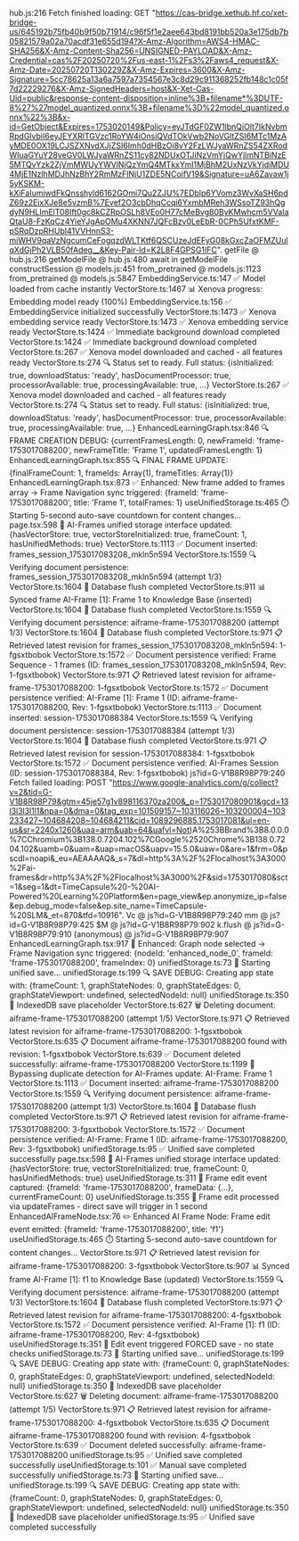 hub.js:216 Fetch finished loading: GET "https://cas-bridge.xethub.hf.co/xet-bridge-us/645192b75fb40b9f50b71914/c96f5f1e2aee643bd8191bb520a3e175db7b05821579a02a70acdf31e655d194?X-Amz-Algorithm=AWS4-HMAC-SHA256&X-Amz-Content-Sha256=UNSIGNED-PAYLOAD&X-Amz-Credential=cas%2F20250720%2Fus-east-1%2Fs3%2Faws4_request&X-Amz-Date=20250720T130229Z&X-Amz-Expires=3600&X-Amz-Signature=5cc78625a13a6a7597a7354567e3c8d29c911368252fb148c1c05f7d22229276&X-Amz-SignedHeaders=host&X-Xet-Cas-Uid=public&response-content-disposition=inline%3B+filename*%3DUTF-8%27%27model_quantized.onnx%3B+filename%3D%22model_quantized.onnx%22%3B&x-id=GetObject&Expires=1753020149&Policy=eyJTdGF0ZW1lbnQiOlt7IkNvbmRpdGlvbiI6eyJEYXRlTGVzc1RoYW4iOnsiQVdTOkVwb2NoVGltZSI6MTc1MzAyMDE0OX19LCJSZXNvdXJjZSI6Imh0dHBzOi8vY2FzLWJyaWRnZS54ZXRodWIuaGYuY28veGV0LWJyaWRnZS11cy82NDUxOTJiNzVmYjQwYjlmNTBiNzE5MTQvYzk2ZjVmMWUyYWVlNjQzYmQ4MTkxYmI1MjBhM2UxNzVkYjdiMDU4MjE1NzlhMDJhNzBhY2RmMzFlNjU1ZDE5NCoifV19&Signature=uA6Zavaw1j5yKSKM-kXiFaIumiwdFkQnsshyld6162GOmi7Qu2ZJU%7EDblp6YVomz3WvXaSH6pdZ69z2EixXJe8e5vzmB%7Evef2O3cbDhqCcqi6YxmbMReh3WSsoTZ93hQgdyN9HLImElT08Ift0gc8kCZRpOSLh8VEo0H77cMeBvg80ByKMwhcm5VVaIaQtaU8-FzKqCz4YieYJgApOMu4XKNN7JQFcBzv0LeEbR-0CPh5UfxtKMF-pSRqDzpRHUbl41VVHnnS3-miWHV9qaVzNgcumCeFogqzdWLTKtf6QSCUzeJdEFyG08kGxcZaOFMZUulqXdGjPh2VLB50fAdeg__&Key-Pair-Id=K2L8F4GPSG1IFC".
getFile @ hub.js:216
getModelFile @ hub.js:480
await in getModelFile
constructSession @ models.js:451
from_pretrained @ models.js:1123
from_pretrained @ models.js:5847
EmbeddingService.ts:147 ✅ Model loaded from cache instantly
VectorStore.ts:1467 📊 Xenova progress: Embedding model ready (100%)
EmbeddingService.ts:156 ✅ EmbeddingService initialized successfully
VectorStore.ts:1473 ✅ Xenova embedding service ready
VectorStore.ts:1473 ✅ Xenova embedding service ready
VectorStore.ts:1424 ✅ Immediate background download completed
VectorStore.ts:1424 ✅ Immediate background download completed
VectorStore.ts:267 ✅ Xenova model downloaded and cached - all features ready
VectorStore.ts:274 🔍 Status set to ready. Full status: {isInitialized: true, downloadStatus: 'ready', hasDocumentProcessor: true, processorAvailable: true, processingAvailable: true, …}
VectorStore.ts:267 ✅ Xenova model downloaded and cached - all features ready
VectorStore.ts:274 🔍 Status set to ready. Full status: {isInitialized: true, downloadStatus: 'ready', hasDocumentProcessor: true, processorAvailable: true, processingAvailable: true, …}
EnhancedLearningGraph.tsx:846 🔍 FRAME CREATION DEBUG: {currentFramesLength: 0, newFrameId: 'frame-1753017088200', newFrameTitle: 'Frame 1', updatedFramesLength: 1}
EnhancedLearningGraph.tsx:855 🔍 FINAL FRAME UPDATE: {finalFrameCount: 1, frameIds: Array(1), frameTitles: Array(1)}
EnhancedLearningGraph.tsx:873 ✅ Enhanced: New frame added to frames array → Frame Navigation sync triggered: {frameId: 'frame-1753017088200', title: 'Frame 1', totalFrames: 1}
useUnifiedStorage.ts:465 ⏱️ Starting 5-second auto-save countdown for content changes...
page.tsx:598 🔧 AI-Frames unified storage interface updated: {hasVectorStore: true, vectorStoreInitialized: true, frameCount: 1, hasUnifiedMethods: true}
VectorStore.ts:1113 ✅ Document inserted: frames_session_1753017083208_mkln5n594
VectorStore.ts:1559 🔍 Verifying document persistence: frames_session_1753017083208_mkln5n594 (attempt 1/3)
VectorStore.ts:1604 💾 Database flush completed
VectorStore.ts:911 📊 Synced frame AI-Frame [1]: Frame 1 to Knowledge Base (inserted)
VectorStore.ts:1604 💾 Database flush completed
VectorStore.ts:1559 🔍 Verifying document persistence: aiframe-frame-1753017088200 (attempt 1/3)
VectorStore.ts:1604 💾 Database flush completed
VectorStore.ts:971 📋 Retrieved latest revision for frames_session_1753017083208_mkln5n594: 1-fgsxtbobok
VectorStore.ts:1572 ✅ Document persistence verified: Frame Sequence - 1 frames (ID: frames_session_1753017083208_mkln5n594, Rev: 1-fgsxtbobok)
VectorStore.ts:971 📋 Retrieved latest revision for aiframe-frame-1753017088200: 1-fgsxtbobok
VectorStore.ts:1572 ✅ Document persistence verified: AI-Frame [1]: Frame 1 (ID: aiframe-frame-1753017088200, Rev: 1-fgsxtbobok)
VectorStore.ts:1113 ✅ Document inserted: session-1753017088384
VectorStore.ts:1559 🔍 Verifying document persistence: session-1753017088384 (attempt 1/3)
VectorStore.ts:1604 💾 Database flush completed
VectorStore.ts:971 📋 Retrieved latest revision for session-1753017088384: 1-fgsxtbobok
VectorStore.ts:1572 ✅ Document persistence verified: AI-Frames Session (ID: session-1753017088384, Rev: 1-fgsxtbobok)
js?id=G-V1B8R98P79:240 Fetch failed loading: POST "https://www.google-analytics.com/g/collect?v=2&tid=G-V1B8R98P79&gtm=45je57g1v898116370za200&_p=1753017080901&gcd=13l3l3l3l1l1&npa=0&dma=0&tag_exp=101509157~103116026~103200004~103233427~104684208~104684211&cid=1089296885.1753017081&ul=en-us&sr=2240x1260&uaa=arm&uab=64&uafvl=Not)A%253BBrand%3B8.0.0.0%7CChromium%3B138.0.7204.102%7CGoogle%2520Chrome%3B138.0.7204.102&uamb=0&uam=&uap=macOS&uapv=15.5.0&uaw=0&are=1&frm=0&pscdl=noapi&_eu=AEAAAAQ&_s=7&dl=http%3A%2F%2Flocalhost%3A3000%2Fai-frames&dr=http%3A%2F%2Flocalhost%3A3000%2F&sid=1753017080&sct=1&seg=1&dt=TimeCapsule%20-%20AI-Powered%20Learning%20Platform&en=page_view&ep.anonymize_ip=false&ep.debug_mode=false&ep.site_name=TimeCapsule-%20SLM&_et=870&tfd=10916".
Vc @ js?id=G-V1B8R98P79:240
mm @ js?id=G-V1B8R98P79:425
$M @ js?id=G-V1B8R98P79:902
k.flush @ js?id=G-V1B8R98P79:910
(anonymous) @ js?id=G-V1B8R98P79:907
EnhancedLearningGraph.tsx:917 🔄 Enhanced: Graph node selected → Frame Navigation sync triggered: {nodeId: 'enhanced_node_0', frameId: 'frame-1753017088200', frameIndex: 0}
unifiedStorage.ts:73 💾 Starting unified save...
unifiedStorage.ts:199 🔍 SAVE DEBUG: Creating app state with: {frameCount: 1, graphStateNodes: 0, graphStateEdges: 0, graphStateViewport: undefined, selectedNodeId: null}
unifiedStorage.ts:350 📝 IndexedDB save placeholder
VectorStore.ts:627 🗑️ Deleting document: aiframe-frame-1753017088200 (attempt 1/5)
VectorStore.ts:971 📋 Retrieved latest revision for aiframe-frame-1753017088200: 1-fgsxtbobok
VectorStore.ts:635 📋 Document aiframe-frame-1753017088200 found with revision: 1-fgsxtbobok
VectorStore.ts:639 ✅ Document deleted successfully: aiframe-frame-1753017088200
VectorStore.ts:1199 🔄 Bypassing duplicate detection for AI-Frames update: AI-Frame: Frame 1
VectorStore.ts:1113 ✅ Document inserted: aiframe-frame-1753017088200
VectorStore.ts:1559 🔍 Verifying document persistence: aiframe-frame-1753017088200 (attempt 1/3)
VectorStore.ts:1604 💾 Database flush completed
VectorStore.ts:971 📋 Retrieved latest revision for aiframe-frame-1753017088200: 3-fgsxtbobok
VectorStore.ts:1572 ✅ Document persistence verified: AI-Frame: Frame 1 (ID: aiframe-frame-1753017088200, Rev: 3-fgsxtbobok)
unifiedStorage.ts:95 ✅ Unified save completed successfully
page.tsx:598 🔧 AI-Frames unified storage interface updated: {hasVectorStore: true, vectorStoreInitialized: true, frameCount: 0, hasUnifiedMethods: true}
useUnifiedStorage.ts:311 🎯 Frame edit event captured: {frameId: 'frame-1753017088200', frameData: {…}, currentFrameCount: 0}
useUnifiedStorage.ts:355 🔄 Frame edit processed via updateFrames - direct save will trigger in 1 second
EnhancedAIFrameNode.tsx:76 ✏️ Enhanced AI Frame Node: Frame edit event emitted: {frameId: 'frame-1753017088200', title: 'f1'}
useUnifiedStorage.ts:465 ⏱️ Starting 5-second auto-save countdown for content changes...
VectorStore.ts:971 📋 Retrieved latest revision for aiframe-frame-1753017088200: 3-fgsxtbobok
VectorStore.ts:907 📊 Synced frame AI-Frame [1]: f1 to Knowledge Base (updated)
VectorStore.ts:1559 🔍 Verifying document persistence: aiframe-frame-1753017088200 (attempt 1/3)
VectorStore.ts:1604 💾 Database flush completed
VectorStore.ts:971 📋 Retrieved latest revision for aiframe-frame-1753017088200: 4-fgsxtbobok
VectorStore.ts:1572 ✅ Document persistence verified: AI-Frame [1]: f1 (ID: aiframe-frame-1753017088200, Rev: 4-fgsxtbobok)
useUnifiedStorage.ts:351 🎯 Edit event triggered FORCED save - no state checks
unifiedStorage.ts:73 💾 Starting unified save...
unifiedStorage.ts:199 🔍 SAVE DEBUG: Creating app state with: {frameCount: 0, graphStateNodes: 0, graphStateEdges: 0, graphStateViewport: undefined, selectedNodeId: null}
unifiedStorage.ts:350 📝 IndexedDB save placeholder
VectorStore.ts:627 🗑️ Deleting document: aiframe-frame-1753017088200 (attempt 1/5)
VectorStore.ts:971 📋 Retrieved latest revision for aiframe-frame-1753017088200: 4-fgsxtbobok
VectorStore.ts:635 📋 Document aiframe-frame-1753017088200 found with revision: 4-fgsxtbobok
VectorStore.ts:639 ✅ Document deleted successfully: aiframe-frame-1753017088200
unifiedStorage.ts:95 ✅ Unified save completed successfully
useUnifiedStorage.ts:101 ✅ Manual save completed successfully
unifiedStorage.ts:73 💾 Starting unified save...
unifiedStorage.ts:199 🔍 SAVE DEBUG: Creating app state with: {frameCount: 0, graphStateNodes: 0, graphStateEdges: 0, graphStateViewport: undefined, selectedNodeId: null}
unifiedStorage.ts:350 📝 IndexedDB save placeholder
unifiedStorage.ts:95 ✅ Unified save completed successfully
